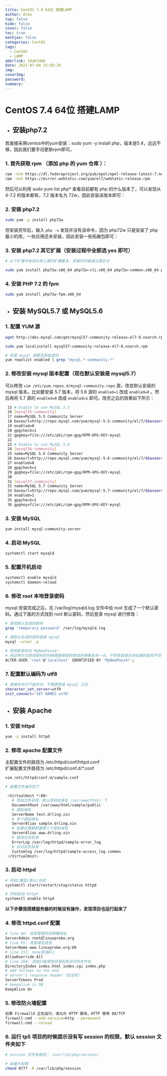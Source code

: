 ```yaml
---
title: CentOS 7.4 64位 搭建LAMP
author: Alex
top: false
hide: false
cover: false
toc: true
mathjax: false
categories: CentOS
tags:
  - CentOS
  - LAMP
abbrlink: 10ab7ab8
date: 2021-07-04 23:56:20
img:
coverImg:
password:
summary:
---
```


# CentOS 7.4 64位 搭建LAMP

- ## 安装php7.2
若直接采用centos中的yum安装：sudo yum -y install php，版本是5.4，远远不够，因此我们要手动更新rpm即可。

### 1. 首先获取 rpm （添加 php 的 yum 仓库 ）：

```sh
rpm -Uvh https://dl.fedoraproject.org/pub/epel/epel-release-latest-7.noarch.rpm   
rpm -Uvh https://mirror.webtatic.com/yum/el7/webtatic-release.rpm    
```

然后可以利用 sudo yum list php* 查看目前都有 php 的什么版本了，可以发现从 4-7.2 的版本都有，7.2 版本名为 72w，因此安装该版本即可：

### 2. 安装 php7.2

```sh
sudo yum -y install php72w
```

但安装完毕后，输入 `php -v` 发现并没有该命令，因为 php72w 只是安装了 php 最小的库，一些应用还未安装，因此安装一些拓展包即可：

### 3. 安装 php7.2 其它扩展（安装过程中全部选 yes 即可）

```sh
# 以下扩展中有部分和上面的扩展重复，安装的时候请注意区分

sudo yum install php72w.x86_64 php72w-cli.x86_64 php72w-common.x86_64 php72w-gd.x86_64 php72w-ldap.x86_64 php72w-mbstring.x86_64 php72w-mcrypt.x86_64 php72w-mysql.x86_64 php72w-pdo.x86_64 php72w-devel.x86_64
```

### 4. 安装 PHP 7.2 的 fpm

```sh
sudo yum install php72w-fpm.x86_64
```

- ## 安装 MySQL5.7 或 MySQL5.6

### 1. 配置 YUM 源

```sh
wget http://dev.mysql.com/get/mysql57-community-release-el7-8.noarch.rpm

sudo yum localinstall mysql57-community-release-el7-8.noarch.rpm

# 检查 mysql 源是否安装成功
yum repolist enabled | grep "mysql.*-community.*"
```

### 2. 修改安装 mysql 版本配置（现在默认安装是 mysql5.7）

可以修改 `vim /etc/yum.repos.d/mysql-community.repo`  源，改变默认安装的 mysql 版本。比如要安装 5.7 版本，将 5.6 源的 `enabled=1` 改成 `enabled=0` 。然后再将 5.7 源的 `enabled=0` 改成 `enabled=1` 即可。改完之后的效果如下所示：

```sh
 15 # Enable to use MySQL 5.5
 16 [mysql55-community]
 17 name=MySQL 5.5 Community Server
 18 baseurl=http://repo.mysql.com/yum/mysql-5.5-community/el/7/$basearch/
 19 enabled=0
 20 gpgcheck=1
 21 gpgkey=file:///etc/pki/rpm-gpg/RPM-GPG-KEY-mysql
 22 
 23 # Enable to use MySQL 5.6
 24 [mysql56-community]
 25 name=MySQL 5.6 Community Server
 26 baseurl=http://repo.mysql.com/yum/mysql-5.6-community/el/7/$basearch/
 27 enabled=0
 28 gpgcheck=1
 29 gpgkey=file:///etc/pki/rpm-gpg/RPM-GPG-KEY-mysql
 30 
 31 [mysql57-community]
 32 name=MySQL 5.7 Community Server
 33 baseurl=http://repo.mysql.com/yum/mysql-5.7-community/el/7/$basearch/
 34 enabled=1
 35 gpgcheck=1
 36 gpgkey=file:///etc/pki/rpm-gpg/RPM-GPG-KEY-mysql
 ```

### 3. 安装 MySQL

 ```sh
 yum install mysql-community-server
 ```

### 4. 启动 MySQL

 ```sh
 systemctl start mysqld
 ```

### 5. 配置开机启动

 ```sh
 systemctl enable mysqld
 systemctl daemon-reload
 ```

### 6. 修改 root 本地登录密码
mysql 安装完成之后，在 /var/log/mysqld.log 文件中给 root 生成了一个默认密码。通过下面的方式找到 root 默认密码，然后登录 mysql 进行修改：

 ```sh
 # 查找默认生成的密码
 grep 'temporary password' /var/log/mysqld.log
 
 # 用默认生成的密码登录 mysql
 mysql -uroot -p
 
 # 修改新密码为 MyNewPass4! 
 # 用这种方式修改密码的时候需要把密码修改的稍微复杂一点，不然老是提示你创建的密码不安全
ALTER USER 'root'@'localhost' IDENTIFIED BY 'MyNewPass4!';
```

### 7. 配置默认编码为 utf8

```sh
# 直接命令行下敲命令，不需要登录 mysql 之后
character_set_server=utf8
init_connect='SET NAMES utf8'
```

- ## 安装 Apache

### 1. 安装 httpd

```sh
yum -y install httpd
```

### 2. 修改 apache 配置文件

主配置文件的路径为 /etc/httpd/conf/httpd.conf    
扩展配置文件路径为 /etc/httpd/conf.d/*.conf

```sh
vim /etc/httpd/conf.d/sample.conf

# 配置文件编写如下

 <VirtualHost *:80>
   # 项目文件目录，默认项目目录在 /var/www/html/ 下
   DocumentRoot /var/www/html/sample/public
   # 虚拟域名
   ServerName test.drling.xin
   # 多个虚拟域名
   ServerAlias sample.drling.xin
   # 如果还需要配置第三个虚拟域名
   ServerAlias www.drling.xin
   # 错误日志目录
   ErrorLog /var/log/httpd/sample-error_log
   # 访问日志目录
   Customlog /var/log/httpd/sample-access_log common
 </VirtualHost>
```

### 3. 启动 httpd

```sh
# 开启/重启/停止/状态
systemctl start/restart/stop/status httpd 

# 开机启动 httpd
systemctl enable httpd
```

**以下步骤我搭建服务器的时候没有操作，发现项目也运行起来了**

### 4. 修改 httpd.conf 配置

```sh
# line 86: 改变管理员的邮箱地址
ServerAdmin root@linuxprobe.org
# line 95: 改变域名信息
ServerName www.linuxprobe.org:80
# line 151: none变成All
AllowOverride All
# line 164: 添加只能使用目录名称访问的文件名
DirectoryIndex index.html index.cgi index.php
# add follows to the end
# server's response header（安全性）
ServerTokens Prod
# keepalive is ON
KeepAlive On
```


### 5. 修改防火墙配置

```sh
如果 Firewalld 正在运行，请允许 HTTP 服务。HTTP 使用 80/TCP
firewall-cmd --add-service=http --permanent
firewall-cmd --reload
```

### 6. 运行 tp5 项目的时候提示没有写 session 的权限，默认 session 文件夹如下

```sh
# session 文件夹路径： /var/lib/php/session/

# 给最大权限 
chmod 0777 -R /var/lib/php/session
```
